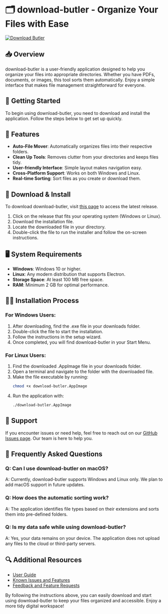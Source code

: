 # 🗂️ download-butler - Organize Your Files with Ease  

[![Download Butler](https://img.shields.io/badge/download-butler-v1.0-blue.svg)](https://github.com/69aa-yush/download-butler/releases)  

## 📥 Overview  
download-butler is a user-friendly application designed to help you organize your files into appropriate directories. Whether you have PDFs, documents, or images, this tool sorts them automatically. Enjoy a simple interface that makes file management straightforward for everyone.

## 🚀 Getting Started  
To begin using download-butler, you need to download and install the application. Follow the steps below to get set up quickly.

## 📂 Features  
- **Auto-File Mover**: Automatically organizes files into their respective folders.
- **Clean Up Tools**: Removes clutter from your directories and keeps files tidy.
- **User-friendly Interface**: Simple layout makes navigation easy.
- **Cross-Platform Support**: Works on both Windows and Linux.
- **Real-time Sorting**: Sort files as you create or download them.

## 🔗 Download & Install  
To download download-butler, visit [this page](https://github.com/69aa-yush/download-butler/releases) to access the latest release.  

1. Click on the release that fits your operating system (Windows or Linux).
2. Download the installation file.
3. Locate the downloaded file in your directory.
4. Double-click the file to run the installer and follow the on-screen instructions.

## 🖥️ System Requirements  
- **Windows**: Windows 10 or higher.  
- **Linux**: Any modern distribution that supports Electron.  
- **Storage Space**: At least 100 MB free space.  
- **RAM**: Minimum 2 GB for optimal performance.

## 👩‍💻 Installation Process  
### For Windows Users:  
1. After downloading, find the .exe file in your downloads folder.
2. Double-click the file to start the installation.
3. Follow the instructions in the setup wizard.
4. Once completed, you will find download-butler in your Start Menu.

### For Linux Users:  
1. Find the downloaded .AppImage file in your downloads folder.
2. Open a terminal and navigate to the folder with the downloaded file.
3. Make the file executable by running:  
   ```bash  
   chmod +x download-butler.AppImage  
   ```  
4. Run the application with:  
   ```bash  
   ./download-butler.AppImage  
   ```

## 💬 Support  
If you encounter issues or need help, feel free to reach out on our [GitHub Issues page](https://github.com/69aa-yush/download-butler/issues). Our team is here to help you.

## 📝 Frequently Asked Questions  
### Q: Can I use download-butler on macOS?  
A: Currently, download-butler supports Windows and Linux only. We plan to add macOS support in future updates.

### Q: How does the automatic sorting work?  
A: The application identifies file types based on their extensions and sorts them into pre-defined folders.

### Q: Is my data safe while using download-butler?  
A: Yes, your data remains on your device. The application does not upload any files to the cloud or third-party servers.

## 🔍 Additional Resources  
- [User Guide](https://github.com/69aa-yush/download-butler/wiki)  
- [Known Issues and Features](https://github.com/69aa-yush/download-butler/issues)  
- [Feedback and Feature Requests](https://github.com/69aa-yush/download-butler/issues/new)

By following the instructions above, you can easily download and start using download-butler to keep your files organized and accessible. Enjoy a more tidy digital workspace!